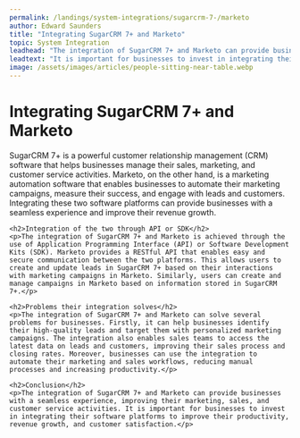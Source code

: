 ```yaml
---
permalink: /landings/system-integrations/sugarcrm-7-/marketo
author: Edward Saunders
title: "Integrating SugarCRM 7+ and Marketo"
topic: System Integration
leadhead: "The integration of SugarCRM 7+ and Marketo can provide businesses with a seamless experience, improving their marketing, sales, and customer service activities"
leadtext: "It is important for businesses to invest in integrating their software platforms to improve their productivity, revenue growth, and customer satisfaction."
image: /assets/images/articles/people-sitting-near-table.webp
---
```

<div class="arttext">	<h1>Integrating SugarCRM 7+ and Marketo</h1>
	<p>SugarCRM 7+ is a powerful customer relationship management (CRM) software that helps businesses manage their sales, marketing, and customer service activities. Marketo, on the other hand, is a marketing automation software that enables businesses to automate their marketing campaigns, measure their success, and engage with leads and customers. Integrating these two software platforms can provide businesses with a seamless experience and improve their revenue growth.</p>

	<h2>Integration of the two through API or SDK</h2>
	<p>The integration of SugarCRM 7+ and Marketo is achieved through the use of Application Programming Interface (API) or Software Development Kits (SDK). Marketo provides a RESTful API that enables easy and secure communication between the two platforms. This allows users to create and update leads in SugarCRM 7+ based on their interactions with marketing campaigns in Marketo. Similarly, users can create and manage campaigns in Marketo based on information stored in SugarCRM 7+.</p>

	<h2>Problems their integration solves</h2>
	<p>The integration of SugarCRM 7+ and Marketo can solve several problems for businesses. Firstly, it can help businesses identify their high-quality leads and target them with personalized marketing campaigns. The integration also enables sales teams to access the latest data on leads and customers, improving their sales process and closing rates. Moreover, businesses can use the integration to automate their marketing and sales workflows, reducing manual processes and increasing productivity.</p>

	<h2>Conclusion</h2>
	<p>The integration of SugarCRM 7+ and Marketo can provide businesses with a seamless experience, improving their marketing, sales, and customer service activities. It is important for businesses to invest in integrating their software platforms to improve their productivity, revenue growth, and customer satisfaction.</p>
</div>